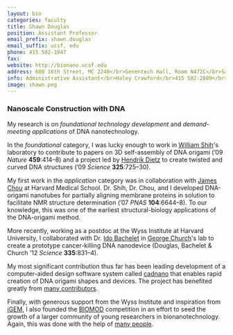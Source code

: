 ```yaml
---
layout: bio
categories: faculty
title: Shawn Douglas
position: Assistant Professor
email_prefix: shawn.douglas
email_suffix: ucsf, edu
phone: 415 502-1947
fax:
website: http://bionano.ucsf.edu
address: 600 16th Street, MC 2240</br>Genentech Hall, Room N472C</br>San Francisco, CA 94158-2280</br>
info: Administrative Assistant</br>Haley Crawford</br>415 502-2889</br><span class="e">haley.crawford / ucsf, edu</span>
image: shawn.png
---
```


### Nanoscale Construction with DNA

My research is on _foundational technology development_ and _demand-meeting applications_ of DNA nanotechnology.

In the _foundational_ category, I was lucky enough to work in <a target="_blank" href="http://research4.dfci.harvard.edu/shih/">William Shih</a>'s laboratory to contribute to papers on 3D self-assembly of DNA origami (’09 _Nature_ __459__:414–8) and a project led by <a target="_blank" href="http://bionano.physik.tu-muenchen.de/">Hendrik Dietz</a> to create twisted and curved DNA structures (’09 _Science_ __325__:725–30).

My first work in the _application_ category was in collaboration with <a target="_blank" href="http://chou.med.harvard.edu/">James Chou</a> at Harvard Medical School. Dr. Shih, Dr. Chou, and I developed DNA-origami nanotubes for partially aligning membrane proteins in solution to facilitate NMR structure determination (’07 _PNAS_ __104__:6644–8). To our knowledge, this was one of the earliest structural-biology applications of the DNA-origami method.

More recently, working as a postdoc at the Wyss Institute at Harvard University, I collaborated with Dr. <a target="_blank" href="http://bit.ly/1dbdYSG">Ido Bachelet</a> in <a target="_blank" href="http://arep.med.harvard.edu/"> George Church</a>'s lab to create a prototype cancer-killing DNA nanodevice (Douglas, Bachelet & Church ’12 _Science_ __335__:831–4).

My most significant contribution thus far has been leading development of a computer-aided design software system called <a target="_blank" href="http://cadnano.org/" >cadnano</a> that enables rapid creation of DNA origami shapes and devices. The project has benefited greatly from <a target="_blank" href="http://cadnano.org/about">many contributors</a>.

Finally, with generous support from the Wyss Institute and inspiration from <a target="_blank" href="http://igem.org/">iGEM</a>, I also founded the <a target="_blank" href="http://biomod.net/">BIOMOD</a> competition in an effort to seed the growth of a larger community of young researchers in bionanotechnology. Again, this was done with the help of <a href="http://biomod.net/our-team">many people</a>.